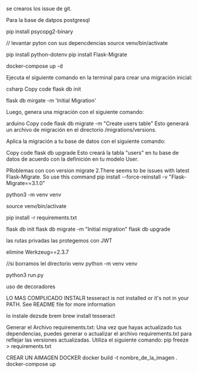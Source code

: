 se crearos los issue de git.


Para la base de datpos postgresql 


pip install psycopg2-binary


// levantar pyton con sus depencdencias
source venv/bin/activate

pip install python-dotenv
pip install Flask-Migrate

docker-compose up -d




Ejecuta el siguiente comando en la terminal para crear una migración inicial:

csharp
Copy code
flask db init

flask db mirgate -m 'Initial Migration'

Luego, genera una migración con el siguiente comando:

arduino
Copy code
flask db migrate -m "Create users table"
Esto generará un archivo de migración en el directorio /migrations/versions.

Aplica la migración a tu base de datos con el siguiente comando:

Copy code
flask db upgrade
Esto creará la tabla "users" en tu base de datos de acuerdo con la definición en tu modelo User.

PRoblemas con con version migrate
2.There seems to be issues with latest Flask-Migrate. So use this command pip install --force-reinstall -v "Flask-Migrate==3.1.0"

python3 -m venv venv

source venv/bin/activate

pip install -r requirements.txt



flask db init
flask db migrate -m "Initial migration"
flask db upgrade



las rutas privadas las protegemos con JWT 

elimine 
Werkzeug==2.3.7


//si borramos lel directorio venv
python -m venv venv

python3 run.py


uso de decoradores


LO MAS COMPLICADO INSTALR tesseract is not installed or it's not in your PATH. See README file for more information

lo instale dezsde brem 
brew install tesseract


Generar el Archivo requirements.txt: Una vez que hayas actualizado tus dependencias, puedes generar o actualizar el archivo requirements.txt para reflejar las versiones actualizadas. Utiliza el siguiente comando:
pip freeze > requirements.txt


CREAR UN AIMAGEN DOCKER
docker build -t nombre_de_la_imagen .
docker-compose up
